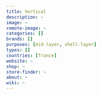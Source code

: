 ```yaml
---
title: Vertical
description: ~
image: ~
remote-image: ~
categories: []
brands: []
purposes: [mid-layer, shell-layer]
types: []
countries: [france]
website: ~
shop: ~
store-finder: ~
about: ~
wiki: ~
---
```

